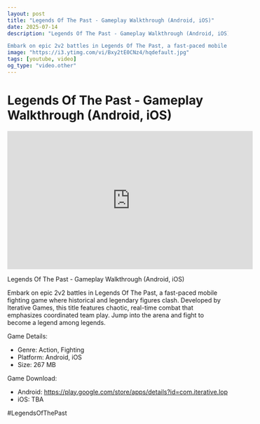 ```yaml
---
layout: post
title: "Legends Of The Past - Gameplay Walkthrough (Android, iOS)"
date: 2025-07-14
description: "Legends Of The Past - Gameplay Walkthrough (Android, iOS)

Embark on epic 2v2 battles in Legends Of The Past, a fast-paced mobile fighting game where hi..."
image: "https://i3.ytimg.com/vi/Bxy2tE0CNz4/hqdefault.jpg"
tags: [youtube, video]
og_type: "video.other"
---
```


<script type="application/ld+json">
{
  "@context": "http://schema.org",
  "@type": "VideoObject",
  "name": "Legends Of The Past - Gameplay Walkthrough (Android, iOS)",
  "description": "Legends Of The Past - Gameplay Walkthrough (Android, iOS)\n\nEmbark on epic 2v2 battles in Legends Of The Past, a fast-paced mobile fighting game where historical and legendary figures clash. Developed by Iterative Games, this title features chaotic, real-time combat that emphasizes coordinated team play. Jump into the arena and fight to become a legend among legends.\n\nGame Details:\n\n- Genre: Action, Fighting\n- Platform: Android, iOS\n- Size: 267 MB\n\nGame Download:\n\n- Android: https://play.google.com/store/apps/details?id=com.iterative.lop\n- iOS: TBA\n\n#LegendsOfThePast",
  "thumbnailUrl": "https://i3.ytimg.com/vi/Bxy2tE0CNz4/hqdefault.jpg",
  "uploadDate": "2025-07-14T07:31:13",
  "embedUrl": "https://www.youtube.com/embed/Bxy2tE0CNz4",
  "publisher": {
    "@type": "Person",
    "name": "Celo Zaga"
  },
  "mainEntityOfPage": {
    "@type": "WebPage",
    "@id": "https://celozaga.github.io/2025/07/14/legends-of-the-past---gameplay-walkthrough-(android,-ios)-Bxy2tE0CNz4.html"
  },
  "duration": "PT0M0S"
}
</script>

<script type="application/ld+json">
{
  "@context": "http://schema.org",
  "@type": "BlogPosting",
  "headline": "Legends Of The Past - Gameplay Walkthrough (Android, iOS)",
  "image": "https://i3.ytimg.com/vi/Bxy2tE0CNz4/hqdefault.jpg",
  "publisher": {
    "@type": "Person",
    "name": "Celo Zaga"
  },
  "url": "https://celozaga.github.io/2025/07/14/legends-of-the-past---gameplay-walkthrough-(android,-ios)-Bxy2tE0CNz4.html",
  "datePublished": "2025-07-14T07:31:13",
  "dateCreated": "2025-07-14T07:31:13",
  "dateModified": "2025-07-14T07:31:13",
  "description": "Legends Of The Past - Gameplay Walkthrough (Android, iOS)\n\nEmbark on epic 2v2 battles in Legends Of The Past, a fast-paced mobile fighting game where hi...",
  "author": {
    "@type": "Person",
    "name": "Celo Zaga"
  },
  "mainEntityOfPage": {
    "@type": "WebPage",
    "@id": "https://celozaga.github.io/2025/07/14/legends-of-the-past---gameplay-walkthrough-(android,-ios)-Bxy2tE0CNz4.html"
  }
}
</script>

<h1 class="youtube-post-title">Legends Of The Past - Gameplay Walkthrough (Android, iOS)</h1>

<iframe width="560" height="315" src="https://www.youtube.com/embed/Bxy2tE0CNz4" class="youtube-post-embed" frameborder="0" allowfullscreen></iframe>

<p class="youtube-post-description">Legends Of The Past - Gameplay Walkthrough (Android, iOS)

Embark on epic 2v2 battles in Legends Of The Past, a fast-paced mobile fighting game where historical and legendary figures clash. Developed by Iterative Games, this title features chaotic, real-time combat that emphasizes coordinated team play. Jump into the arena and fight to become a legend among legends.

Game Details:

- Genre: Action, Fighting
- Platform: Android, iOS
- Size: 267 MB

Game Download:

- Android: https://play.google.com/store/apps/details?id=com.iterative.lop
- iOS: TBA

#LegendsOfThePast</p>
